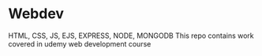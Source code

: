# Webdev
HTML, CSS, JS, EJS, EXPRESS, NODE, MONGODB
This repo contains work covered in udemy web development course
